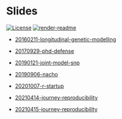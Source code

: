 
<!-- README.md is generated from README.Rmd. Please edit that file -->

# Slides

<!-- badges: start -->

[![License](https://img.shields.io/github/license/mcanouil/slides)](LICENSE)
[![render-readme](https://github.com/mcanouil/slides/actions/workflows/render-readme.yaml/badge.svg)](https://github.com/mcanouil/slides/actions/workflows/render-readme.yaml)
<!-- badges: end -->

  - [20160211-longitudinal-genetic-modelling](20160211-longitudinal-genetic-modelling)

  - [20170929-phd-defense](20170929-phd-defense)

  - [20190121-joint-model-snp](https://m.canouil.fr/slides/20190121-joint-model-snp)

  - [20190906-nacho](https://m.canouil.fr/slides/20190906-nacho)

  - [20201007-r-startup](https://m.canouil.fr/slides/20201007-r-startup)

  - [20210414-journey-reproducibility](https://m.canouil.fr/slides/20210414-journey-reproducibility)

  - [20210415-journey-reproducibility](https://m.canouil.fr/slides/20210415-journey-reproducibility)
